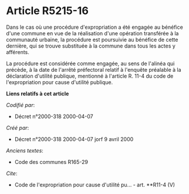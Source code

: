 # Article R5215-16

Dans le cas où une procédure d'expropriation a été engagée au bénéfice d'une commune en vue de la réalisation d'une opération
transférée à la communauté urbaine, la procédure est poursuivie au bénéfice de cette dernière, qui se trouve substituée à la
commune dans tous les actes y afférents. 

La procédure est considérée comme engagée, au sens de l'alinéa qui précède, à la date de l'arrêté préfectoral relatif à
l'enquête préalable à la déclaration d'utilité publique, mentionné à l'article R. 11-4 du code de l'expropriation pour cause
d'utilité publique.

**Liens relatifs à cet article**

_Codifié par_:

  - Décret n°2000-318 2000-04-07

_Créé par_:

  - Décret n°2000-318 2000-04-07 jorf 9 avril 2000

_Anciens textes_:

  - Code des communes R165-29

_Cite_:

  - Code de l'expropriation pour cause d'utilité pu... - art. **R11-4 (V)
